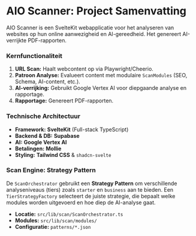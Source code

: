 # AIO Scanner: Project Samenvatting

AIO Scanner is een SvelteKit webapplicatie voor het analyseren van websites op hun online aanwezigheid en AI-gereedheid. Het genereert AI-verrijkte PDF-rapporten.

### Kernfunctionaliteit
1.  **URL Scan:** Haalt webcontent op via Playwright/Cheerio.
2.  **Patroon Analyse:** Evalueert content met modulaire `ScanModules` (SEO, Schema, AI-content, etc.).
3.  **AI-verrijking:** Gebruikt Google Vertex AI voor diepgaande analyse en rapportage.
4.  **Rapportage:** Genereert PDF-rapporten.

### Technische Architectuur
-   **Framework:** **SvelteKit** (Full-stack TypeScript)
-   **Backend & DB:** **Supabase**
-   **AI:** **Google Vertex AI**
-   **Betalingen:** **Mollie**
-   **Styling:** **Tailwind CSS** & `shadcn-svelte`

### Scan Engine: Strategy Pattern
De `ScanOrchestrator` gebruikt een **Strategy Pattern** om verschillende analyseniveaus (tiers) zoals `starter` en `business` aan te bieden. Een `TierStrategyFactory` selecteert de juiste strategie, die bepaalt welke modules worden uitgevoerd en hoe diep de AI-analyse gaat.

-   **Locatie:** `src/lib/scan/ScanOrchestrator.ts`
-   **Modules:** `src/lib/scan/modules/`
-   **Configuratie:** `patterns/*.json`

